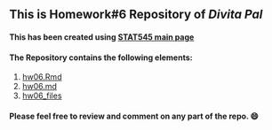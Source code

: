 ## This is Homework#6 Repository of *Divita Pal*

#### This has been created using [STAT545 main page](http://stat545.com/Classroom/)

#### The Repository contains the following elements:
1. [hw06.Rmd](https://github.com/STAT545-UBC-students/hw06-divita95/blob/master/hw06.Rmd)
2. [hw06.md](https://github.com/STAT545-UBC-students/hw06-divita95/blob/master/hw06.md)
3. [hw06_files](https://github.com/STAT545-UBC-students/hw06-divita95/tree/master/hw06_files/figure-html)


#### Please feel free to review and comment on any part of the repo. :smile:

